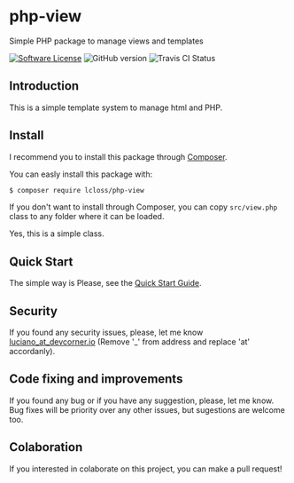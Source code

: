 # php-view
Simple PHP package to manage views and templates

[![Software License](https://img.shields.io/badge/License-MIT-brightgreen.svg)](https://github.com/lcloss/php-view/blob/master/LICENSE)
![GitHub version](https://img.shields.io/badge/version-v0.1-brightgreen.svg)
![Travis CI Status](https://travis-ci.org/lcloss/php-view.svg?branch=master)

## Introduction
This is a simple template system to manage html and PHP.

## Install

I recommend you to install this package through [Composer](https://getcomposer.org/).

You can easly install this package with:
```bash
$ composer require lcloss/php-view
```

If you don't want to install through Composer, you can copy `src/view.php` class to any folder where it can be loaded.

Yes, this is a simple class.

## Quick Start

The simple way is
Please, see the [Quick Start Guide](QUICKSTART.md).

## Security

If you found any security issues, please, let me know [luciano_at_devcorner.io](mailto:luciano_@_devcorner.io?subject=[Package%20LCloss\View]%20Security%20Issue) (Remove '_' from address and replace 'at' accordanly).

## Code fixing and improvements

If you found any bug or if you have any suggestion, please, let me know. Bug fixes will be priority over any other issues, but sugestions are welcome too.

## Colaboration

If you interested in colaborate on this project, you can make a pull request!
